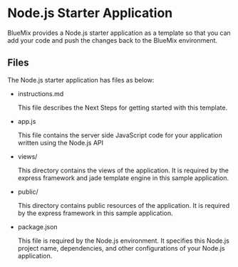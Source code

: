 # Node.js Starter Application

BlueMix provides a Node.js starter application as a template so that you can add your code and push the changes back to the BlueMix environment.


## Files

The Node.js starter application has files as below:

*   instructions.md

	This file describes the Next Steps for getting started with this template.

*   app.js

	This file contains the server side JavaScript code for your application written using the Node.js API

*   views/

	This directory contains the views of the application. It is required by the express framework and jade template engine in this sample application.

*   public/

	This directory contains public resources of the application. It is required by the express framework in this sample application.

*   package.json

	This file is required by the Node.js environment. It specifies this Node.js project name, dependencies, and other configurations of your Node.js application.



